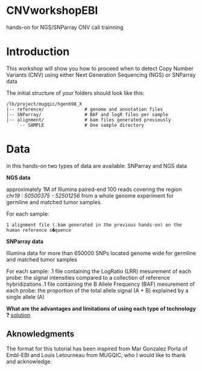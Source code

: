 CNVworkshopEBI
==============

hands-on for NGS/SNParray CNV call trainning

# Introduction
This workshop will show you how to proceed when to detect Copy Number Variants (CNV) using either Next Generation Sequencing (NGS) or SNParray data 

The initial structure of your folders should look like this:
```
/lb/project/mugqic/hgen698_X
|-- reference/               # genome and annotation files
|-- SNParray/                # BAF and logR files per sample
|-- alignment/               # bam files generated previously
    `-- SAMPLE               # One sample directory     

```

# Data
in this hands-on two types of data are available: SNParray and NGS data

**NGS data**

approximately 1M of Illumina paired-end 100 reads covering the region _chr19 : 50500375 - 52501256_ from a whole genome experiment for germline and matched tumor samples.

For each sample:

	1 alignment file (.bam generated in the previous hands-on) on the human reference s�quence

**SNParray data**

Illumina data for more than 650000 SNPs located genome wide for germline and matched tumor samples

For each sample:
.1 file containing the LogRatio (LRR) mesurement of each probe: the signal intensities compared to a collection of reference hybridizations
.1 file containing the B Allele Frequency (BAF) mesurement of each probe: the proportion of the total allele signal (A + B) explained by a single allele (A) 



**What are the advantages and limitations of using each type of technology ?**
[solution](solutions/1.dataDiff.md)



## Aknowledgments
The format for this tutorial has been inspired from Mar Gonzalez Porta of Embl-EBI and Louis Letourneau from MUGQIC, who I would like to thank and acknowledge.
